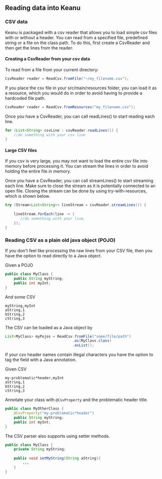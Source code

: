 ## Reading data into Keanu

### CSV data

Keanu is packaged with a csv reader that allows you to load simple csv files with or without
a header. You can read from a specified file, predefined string or a file on the class path.
To do this, first create a CsvReader and then get the lines from the reader.

#### Creating a CsvReader from your csv data
To read from a file from your current directory:

```java
CsvReader reader = ReadCsv.fromFile("~/my_filename.csv");

```

If you place the csv file in your src/main/resources folder, you can load it as a resource,
which you would do in order to avoid having to provide a hardcoded file path.

```java
CsvReader reader = ReadCsv.fromResources("my_filename.csv");

```

Once you have a CsvReader, you can call readLines() to start reading each line.
```java
for (List<String> csvLine : csvReader.readLines()) {
    //do something with your csv line
}
```

#### Large CSV files

If you csv is very large, you may not want to load the entire csv file into memory before
processing it. You can stream the lines in order to avoid holding the entire file in memory.

Once you have a CsvReader, you can call streamLines() to start streaming each line. Make sure
to close the stream as it is potentially connected to an open file. Closing the stream can be
done by using try-with-resources, which is shown below.

```java
try (Stream<List<String>> lineStream = csvReader.streamLines()) {
   
    lineStream.forEach(line -> {
       //do something with your line. 
    });
}
```

### Reading CSV as a plain old java object (POJO)

If you don't feel like processing the raw lines from your CSV file, then you 
have the option to read directly to a Java object.

Given a POJO

```java
public class MyClass {
    public String myString;
    public int myInt;
}
```

And some CSV

```
myString,myInt
aString,1
bString,2
cString,3
```

The CSV can be loaded as a Java object by

```java
List<MyClass> myPojos = ReadCsv.fromFile("some/file/path")
                               .as(MyClass.class)
                               .asList();
```

If your csv header names contain illegal characters you have the option to
tag the field with a Java annotation.

Given CSV

```
my-problematic*header,myInt
aString,1
bString,2
cString,3
```

Annotate your class with `@CsvProperty` and the problematic header title.

```java
public class MyOtherClass {
    @CsvProperty("my-problematic*header")
    public String myString;
    public int myInt;
}
```

The CSV parser also supports using setter methods.

```java
public class MyClass {
    private String myString;
    
    public void setMyString(String aString){
        ...
    }
}
```